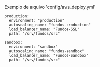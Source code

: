 Exemplo de arquivo 'config/aws_deploy.yml'

    production:
      environment: "production"
      autoscaling_name: "fundos-production"
      load_balancer_name: "Fundos-SSL"
      path: "/srv/fundos/src"

    sandbox:
      environment: "sandbox"
      autoscaling_name: "fundos-sandbox"
      load_balancer_name: "Fundos-Sandbox"
      path: "/srv/fundos/src"